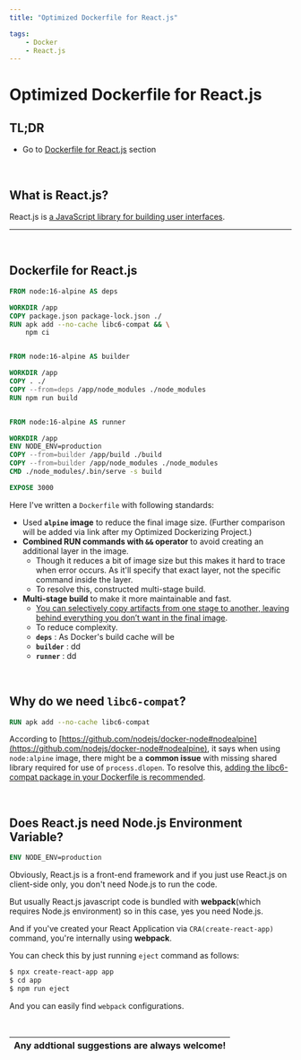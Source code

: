 ```yaml
---
title: "Optimized Dockerfile for React.js"

tags:
    - Docker
    - React.js
---
```


# Optimized Dockerfile for React.js

## TL;DR
- Go to [Dockerfile for React.js](#dockerfile-for-reactjs) section

<br/>    


## What is React.js?

React.js is [a JavaScript library for building user interfaces](https://reactjs.org/docs/getting-started.html). 
****
<br/>   

## Dockerfile for React.js

```Dockerfile
FROM node:16-alpine AS deps

WORKDIR /app
COPY package.json package-lock.json ./
RUN apk add --no-cache libc6-compat && \
    npm ci


FROM node:16-alpine AS builder

WORKDIR /app
COPY . ./
COPY --from=deps /app/node_modules ./node_modules
RUN npm run build


FROM node:16-alpine AS runner

WORKDIR /app
ENV NODE_ENV=production
COPY --from=builder /app/build ./build
COPY --from=builder /app/node_modules ./node_modules
CMD ./node_modules/.bin/serve -s build

EXPOSE 3000
```

Here I've written a `Dockerfile` with following standards:

- Used **`alpine` image** to reduce the final image size. (Further comparison will be added via link after my Optimized Dockerizing Project.)
- **Combined RUN commands with `&&` operator** to avoid creating an additional layer in the image.
  - Though it reduces a bit of image size but this makes it hard to trace when error occurs. As it'll specify that exact layer, not the specific command inside the layer.
  - To resolve this, constructed multi-stage build.
- **Multi-stage build** to make it more maintainable and fast.
  - [You can selectively copy artifacts from one stage to another, leaving behind everything you don’t want in the final image](https://docs.docker.com/build/building/multi-stage/#use-multi-stage-builds).
  - To reduce complexity.
  - **`deps`** : As Docker's build cache will be 
  - **`builder`** : dd
  - **`runner`** : dd


<br/>   

## Why do we need `libc6-compat`?

```Dockerfile
RUN apk add --no-cache libc6-compat
```

According to [https://github.com/nodejs/docker-node#nodealpine](https://github.com/nodejs/docker-node#nodealpine), it says when using `node:alpine` image, there might be a **common issue** with missing shared library required for use of `process.dlopen`. To resolve this, [adding the libc6-compat package in your Dockerfile is recommended](https://github.com/nodejs/docker-node#nodealpine).

<br/>   

## Does React.js need Node.js Environment Variable?

```Dockerfile
ENV NODE_ENV=production
```

Obviously, React.js is a front-end framework and if you just use React.js on client-side only, you don't need Node.js to run the code.

But usually React.js javascript code is bundled with **webpack**(which requires Node.js environment) so in this case, yes you need Node.js.

And if you've created your React Application via `CRA(create-react-app)` command, you're internally using **webpack**.

You can check this by just running `eject` command as follows:

```bash
$ npx create-react-app app
$ cd app
$ npm run eject
```

And you can easily find `webpack` configurations.

<br/>   


|**Any addtional suggestions are always welcome!**|
|:---:|

<br/>   

